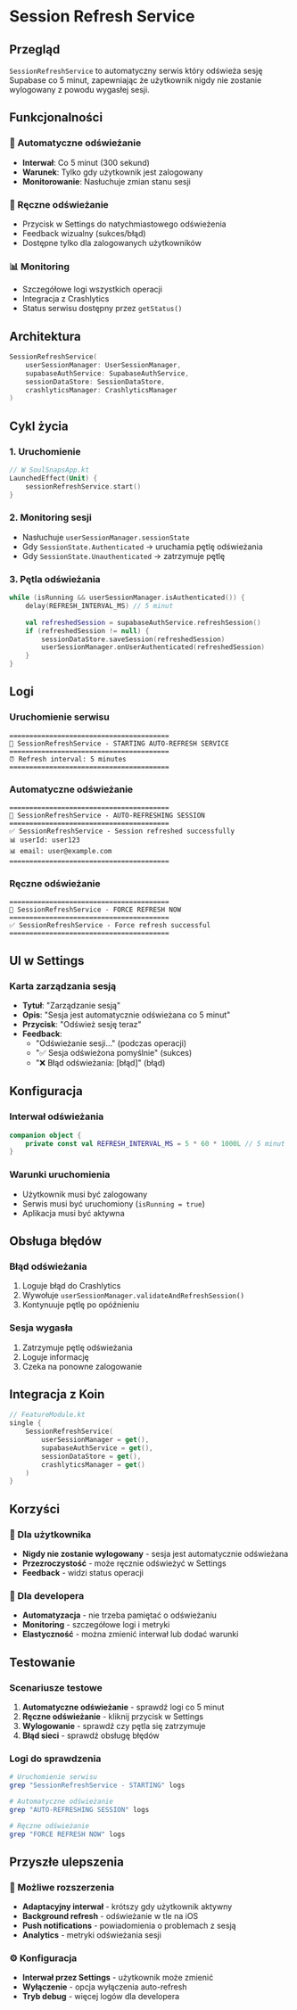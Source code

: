 # Session Refresh Service

## Przegląd

`SessionRefreshService` to automatyczny serwis który odświeża sesję Supabase co 5 minut, zapewniając że użytkownik nigdy nie zostanie wylogowany z powodu wygasłej sesji.

## Funkcjonalności

### 🔄 Automatyczne odświeżanie
- **Interwał**: Co 5 minut (300 sekund)
- **Warunek**: Tylko gdy użytkownik jest zalogowany
- **Monitorowanie**: Nasłuchuje zmian stanu sesji

### 🎯 Ręczne odświeżanie
- Przycisk w Settings do natychmiastowego odświeżenia
- Feedback wizualny (sukces/błąd)
- Dostępne tylko dla zalogowanych użytkowników

### 📊 Monitoring
- Szczegółowe logi wszystkich operacji
- Integracja z Crashlytics
- Status serwisu dostępny przez `getStatus()`

## Architektura

```kotlin
SessionRefreshService(
    userSessionManager: UserSessionManager,
    supabaseAuthService: SupabaseAuthService,
    sessionDataStore: SessionDataStore,
    crashlyticsManager: CrashlyticsManager
)
```

## Cykl życia

### 1. Uruchomienie
```kotlin
// W SoulSnapsApp.kt
LaunchedEffect(Unit) {
    sessionRefreshService.start()
}
```

### 2. Monitoring sesji
- Nasłuchuje `userSessionManager.sessionState`
- Gdy `SessionState.Authenticated` → uruchamia pętlę odświeżania
- Gdy `SessionState.Unauthenticated` → zatrzymuje pętlę

### 3. Pętla odświeżania
```kotlin
while (isRunning && userSessionManager.isAuthenticated()) {
    delay(REFRESH_INTERVAL_MS) // 5 minut
    
    val refreshedSession = supabaseAuthService.refreshSession()
    if (refreshedSession != null) {
        sessionDataStore.saveSession(refreshedSession)
        userSessionManager.onUserAuthenticated(refreshedSession)
    }
}
```

## Logi

### Uruchomienie serwisu
```
========================================
🔄 SessionRefreshService - STARTING AUTO-REFRESH SERVICE
========================================
⏰ Refresh interval: 5 minutes
========================================
```

### Automatyczne odświeżanie
```
========================================
🔄 SessionRefreshService - AUTO-REFRESHING SESSION
========================================
✅ SessionRefreshService - Session refreshed successfully
📊 userId: user123
📊 email: user@example.com
========================================
```

### Ręczne odświeżanie
```
========================================
🔄 SessionRefreshService - FORCE REFRESH NOW
========================================
✅ SessionRefreshService - Force refresh successful
========================================
```

## UI w Settings

### Karta zarządzania sesją
- **Tytuł**: "Zarządzanie sesją"
- **Opis**: "Sesja jest automatycznie odświeżana co 5 minut"
- **Przycisk**: "Odśwież sesję teraz"
- **Feedback**: 
  - "Odświeżanie sesji..." (podczas operacji)
  - "✅ Sesja odświeżona pomyślnie" (sukces)
  - "❌ Błąd odświeżania: [błąd]" (błąd)

## Konfiguracja

### Interwał odświeżania
```kotlin
companion object {
    private const val REFRESH_INTERVAL_MS = 5 * 60 * 1000L // 5 minut
}
```

### Warunki uruchomienia
- Użytkownik musi być zalogowany
- Serwis musi być uruchomiony (`isRunning = true`)
- Aplikacja musi być aktywna

## Obsługa błędów

### Błąd odświeżania
1. Loguje błąd do Crashlytics
2. Wywołuje `userSessionManager.validateAndRefreshSession()`
3. Kontynuuje pętlę po opóźnieniu

### Sesja wygasła
1. Zatrzymuje pętlę odświeżania
2. Loguje informację
3. Czeka na ponowne zalogowanie

## Integracja z Koin

```kotlin
// FeatureModule.kt
single {
    SessionRefreshService(
        userSessionManager = get(),
        supabaseAuthService = get(),
        sessionDataStore = get(),
        crashlyticsManager = get()
    )
}
```

## Korzyści

### 🚀 Dla użytkownika
- **Nigdy nie zostanie wylogowany** - sesja jest automatycznie odświeżana
- **Przezroczystość** - może ręcznie odświeżyć w Settings
- **Feedback** - widzi status operacji

### 🔧 Dla developera
- **Automatyzacja** - nie trzeba pamiętać o odświeżaniu
- **Monitoring** - szczegółowe logi i metryki
- **Elastyczność** - można zmienić interwał lub dodać warunki

## Testowanie

### Scenariusze testowe
1. **Automatyczne odświeżanie** - sprawdź logi co 5 minut
2. **Ręczne odświeżanie** - kliknij przycisk w Settings
3. **Wylogowanie** - sprawdź czy pętla się zatrzymuje
4. **Błąd sieci** - sprawdź obsługę błędów

### Logi do sprawdzenia
```bash
# Uruchomienie serwisu
grep "SessionRefreshService - STARTING" logs

# Automatyczne odświeżanie
grep "AUTO-REFRESHING SESSION" logs

# Ręczne odświeżanie
grep "FORCE REFRESH NOW" logs
```

## Przyszłe ulepszenia

### 🎯 Możliwe rozszerzenia
- **Adaptacyjny interwał** - krótszy gdy użytkownik aktywny
- **Background refresh** - odświeżanie w tle na iOS
- **Push notifications** - powiadomienia o problemach z sesją
- **Analytics** - metryki odświeżania sesji

### ⚙️ Konfiguracja
- **Interwał przez Settings** - użytkownik może zmienić
- **Wyłączenie** - opcja wyłączenia auto-refresh
- **Tryb debug** - więcej logów dla developera
